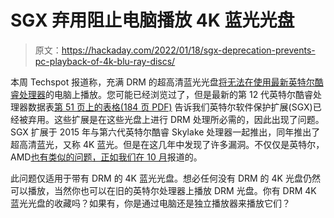 # SGX 弃用阻止电脑播放 4K 蓝光光盘

> 原文：<https://hackaday.com/2022/01/18/sgx-deprecation-prevents-pc-playback-of-4k-blu-ray-discs/>

本周 Techspot 报道称，充满 DRM 的超高清蓝光光盘[将无法在使用最新英特尔酷睿处理器](https://www.techspot.com/news/93006-intel-sgx-deprecation-impacts-drm-ultra-hd-blu.html)的电脑上播放。您可能已经浏览过了，但是最新的第 12 代英特尔酷睿处理器数据表[第 51 页上的表格(184 页 PDF)](https://cdrdv2.intel.com/v1/dl/getContent/655258) 告诉我们英特尔软件保护扩展(SGX)已经被弃用。这些扩展是在这些光盘上进行 DRM 处理所必需的，因此出现了问题。SGX 扩展于 2015 年与第六代英特尔酷睿 Skylake 处理器一起推出，同年推出了超高清蓝光，又称 4K 蓝光。但是在这几年中发现了许多漏洞。不仅仅是英特尔，AMD[也有类似的问题，正如我们在 10 月](https://hackaday.com/2021/10/01/flaw-in-amd-platform-security-processor-affects-millions-of-computers/)报道的。

此问题仅适用于带有 DRM 的 4K 蓝光光盘。想必任何没有 DRM 的 4K 光盘仍然可以播放，当然你也可以在旧的英特尔处理器上播放 DRM 光盘。你有 DRM 4K 蓝光光盘的收藏吗？如果有，你是通过电脑还是独立播放器来播放它们？